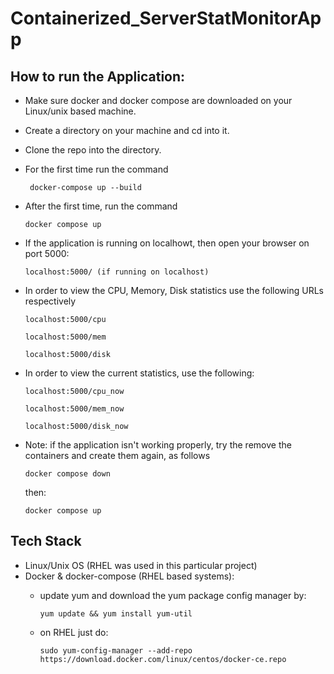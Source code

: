 # Containerized_ServerStatMonitorApp

## How to run the Application:
 - Make sure docker and docker compose are downloaded on your Linux/unix based machine.
 - Create a directory on your machine and cd into it.
 - Clone the repo into the directory.
 - For the first time run the command
   ```shell
    docker-compose up --build
   ```
 - After the first time, run the command
    ```shell
   docker compose up
   ```
 - If the application is running on localhowt, then open your browser on port 5000:
    ```shell
   localhost:5000/ (if running on localhost)
    ```
 - In order to view the CPU, Memory, Disk statistics use the following URLs respectively
    ```shell
   localhost:5000/cpu
    ```
    ```shell
   localhost:5000/mem
    ```
   ```shell
   localhost:5000/disk
    ```
  - In order to view the current statistics, use the following:
     ```shell
     localhost:5000/cpu_now
     ```
     ```shell
     localhost:5000/mem_now
     ```
     ```shell
     localhost:5000/disk_now
     ```
- Note: if the application isn't working properly, try the remove the containers and create them again, as follows
     ```shell
     docker compose down
     ```
     then:
  
     ```shell
     docker compose up
     ```
  
 ## Tech Stack
 - Linux/Unix OS (RHEL was used in this particular project)
 - Docker & docker-compose (RHEL based systems):
   - update yum and download the yum package config manager by:
     
     ```shell
     yum update && yum install yum-util
      ```
   - on RHEL just do:
     ```shell
     sudo yum-config-manager --add-repo https://download.docker.com/linux/centos/docker-ce.repo
      ```
   
